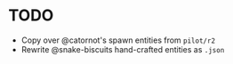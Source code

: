 # TODO

 * Copy over @catornot's spawn entities from `pilot/r2`
 * Rewrite @snake-biscuits hand-crafted entities as `.json`
